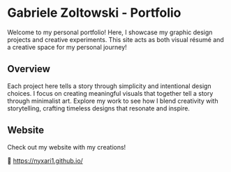 # **Gabriele Zoltowski - Portfolio**
Welcome to my personal portfolio! Here, I showcase my graphic design projects and creative experiments. This site acts as both visual résumé and a creative space for my personal journey!

## Overview
Each project here tells a story through simplicity and intentional design choices. I focus on creating meaningful visuals that together tell a story through minimalist art. Explore my work to see how I blend creativity with storytelling, crafting timeless designs that resonate and inspire.

## Website
Check out my website with my creations!

🔗 https://nyxari1.github.io/